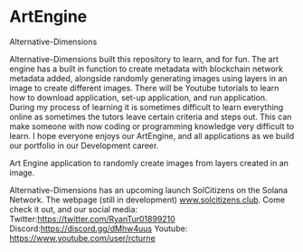 # ArtEngine

Alternative-Dimensions

Alternative-Dimensions built this repository to learn, and for fun.
The art engine has a built in function to create metadata with blockchain network metadata added, alongside randomly generating images using layers in an image to create different images.
There will be Youtube tutorials to learn how to download application, set-up application, and run application.
During my process of learning it is sometimes difficult to learn everything online as sometimes the tutors leave certain criteria and steps out.  This can make someone with now coding or programming knowledge very difficult to learn.  I hope everyone enjoys our ArtEngine, and all applications as we build our portfolio in our Development career.

Art Engine application to randomly create images from layers created in an image.

Alternative-Dimensions has an upcoming launch SolCitizens on the Solana Network. The webpage (still in development) www.solcitizens.club. Come check it out, and our social media:
Twitter:https://twitter.com/RyanTur01899210
Discord:https://discord.gg/dMhw4uus
Youtube: https://www.youtube.com/user/rcturne

